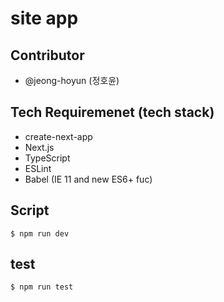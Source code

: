 # site app 

## Contributor
- @jeong-hoyun (정호윤)


## Tech Requiremenet (tech stack)
- create-next-app
- Next.js
- TypeScript 
- ESLint
- Babel (IE 11 and new ES6+ fuc)

## Script
```
$ npm run dev
```

## test

```
$ npm run test
```